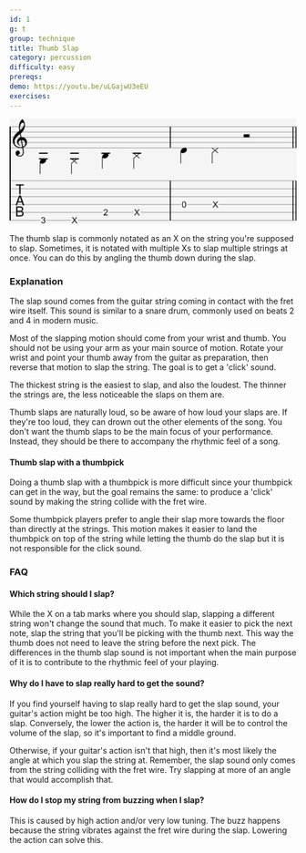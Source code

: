 ```yaml
---
id: 1
g: t
group: technique
title: Thumb Slap
category: percussion
difficulty: easy
prereqs:
demo: https://youtu.be/uLGajwU3eEU
exercises:
---
```


<div class="tabImg">
  <img src="thumb-slap.jpg" />
</div>

The thumb slap is commonly notated as an X on the string you're supposed to slap. Sometimes, it is notated with multiple Xs to slap multiple strings at once. You can do this by angling the thumb down during the slap.

### Explanation

The slap sound comes from the guitar string coming in contact with the <span class="tt" data-tip="the metal strips on your fretboard">fret wire</span> itself. This sound is similar to a snare drum, commonly used on beats 2 and 4 in modern music.

Most of the slapping motion should come from your wrist and thumb. You should not be using your arm as your main source of motion. Rotate your wrist and point your thumb away from the guitar as preparation, then reverse that motion to slap the string. The goal is to get a 'click' sound.

The thickest string is the easiest to slap, and also the loudest. The thinner the strings are, the less noticeable the slaps on them are.

Thumb slaps are naturally loud, so be aware of how loud your slaps are. If they're too loud, they can drown out the other elements of the song. You don't want the thumb slaps to be the main focus of your performance. Instead, they should be there to accompany the rhythmic feel of a song.

#### Thumb slap with a thumbpick

Doing a thumb slap with a thumbpick is more difficult since your thumbpick can get in the way, but the goal remains the same: to produce a 'click' sound by making the string collide with the fret wire.

Some thumbpick players prefer to angle their slap more towards the floor than directly at the strings. This motion makes it easier to land the thumbpick on top of the string while letting the thumb do the slap but it is not responsible for the click sound.

### FAQ

#### Which string should I slap?

While the X on a tab marks where you should slap, slapping a different string won't change the sound that much. To make it easier to pick the next note, slap the string that you'll be picking with the thumb next. This way the thumb does not need to leave the string before the next pick. The differences in the thumb slap sound is not important when the main purpose of it is to contribute to the rhythmic feel of your playing.

#### Why do I have to slap really hard to get the sound?

If you find yourself having to slap really hard to get the slap sound, your guitar's <span class="tt" data-tip="distance from your fret wire to the string">action</span> might be too high. The higher it is, the harder it is to do a slap. Conversely, the lower the action is, the harder it will be to control the volume of the slap, so it's important to find a middle ground. 

Otherwise, if your guitar's action isn't that high, then it's most likely the angle at which you slap the string at. Remember, the slap sound only comes from the string colliding with the <span class="tt" data-tip="the metal strips on your fretboard">fret wire</span>. Try slapping at more of an angle that would accomplish that.

#### How do I stop my string from buzzing when I slap?

This is caused by high action and/or very low tuning. The buzz happens because the string vibrates against the fret wire during the slap. Lowering the <span class="tt" data-tip="distance from your fret wire to the string">action</span> can solve this.